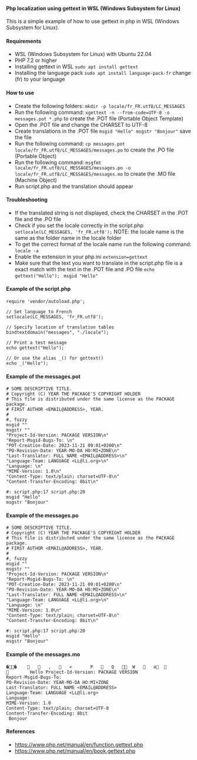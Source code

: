 #### Php localization using gettext in WSL (Windows Subsystem for Linux)

This is a simple example of how to use gettext in php in WSL (Windows Subsystem for Linux).

#### Requirements
- WSL (Windows Subsystem for Linux) with Ubuntu 22.04
- PHP 7.2 or higher
- Installing gettext in WSL ```sudo apt install gettext```
- Installing the language pack ```sudo apt install language-pack-fr``` change (fr) to your language

#### How to use
- Create the following folders: ```mkdir -p locale/fr_FR.utf8/LC_MESSAGES```
- Run the following command: ```xgettext -n --from-code=UTF-8 -o messages.pot *.php``` to create the .POT file (Portable Object Template)
- Open the .POT file and change the CHARSET to UTF-8
- Create translations in the .POT file ```msgid "Hello"
  msgstr "Bonjour"``` save the file
- Run the following command: ```cp messages.pot locale/fr_FR.utf8/LC_MESSAGES/messages.po``` to create the .PO file (Portable Object)
- Run the following command: ```msgfmt locale/fr_FR.utf8/LC_MESSAGES/messages.po -o locale/fr_FR.utf8/LC_MESSAGES/messages.mo``` to create the .MO file (Machine Object)
- Run script.php and the translation should appear

#### Troubleshooting

- If the translated string is not displayed, check the CHARSET in the .POT file and the .PO file
- Check if you set the locale correctly in the script.php ```setlocale(LC_MESSAGES, 'fr_FR.utf8');``` NOTE: the locale name is the same as the folder name in the locale folder
- To get the correct format of the locale name run the following command: ```locale -a```
- Enable the extension in your php.ini ```extension=gettext```
- Make sure that the text you want to translate in the script.php file  is a exact match with the text in the .POT file and .PO file ```echo gettext("Hello");``` ``` msgid "Hello"```

#### Example of the script.php
```
require 'vendor/autoload.php';

// Set language to French
setlocale(LC_MESSAGES, 'fr_FR.utf8');

// Specify location of translation tables
bindtextdomain("messages", "./locale");

// Print a test message
echo gettext("Hello");

// Or use the alias _() for gettext()
echo _("Hello");

```

#### Example of the messages.pot
```
# SOME DESCRIPTIVE TITLE.
# Copyright (C) YEAR THE PACKAGE'S COPYRIGHT HOLDER
# This file is distributed under the same license as the PACKAGE package.
# FIRST AUTHOR <EMAIL@ADDRESS>, YEAR.
#
#, fuzzy
msgid ""
msgstr ""
"Project-Id-Version: PACKAGE VERSION\n"
"Report-Msgid-Bugs-To: \n"
"POT-Creation-Date: 2023-11-21 09:01+0200\n"
"PO-Revision-Date: YEAR-MO-DA HO:MI+ZONE\n"
"Last-Translator: FULL NAME <EMAIL@ADDRESS>\n"
"Language-Team: LANGUAGE <LL@li.org>\n"
"Language: \n"
"MIME-Version: 1.0\n"
"Content-Type: text/plain; charset=UTF-8\n"
"Content-Transfer-Encoding: 8bit\n"

#: script.php:17 script.php:20
msgid "Hello"
msgstr "Bonjour"
```

#### Example of the messages.po
```
# SOME DESCRIPTIVE TITLE.
# Copyright (C) YEAR THE PACKAGE'S COPYRIGHT HOLDER
# This file is distributed under the same license as the PACKAGE package.
# FIRST AUTHOR <EMAIL@ADDRESS>, YEAR.
#
#, fuzzy
msgid ""
msgstr ""
"Project-Id-Version: PACKAGE VERSION\n"
"Report-Msgid-Bugs-To: \n"
"POT-Creation-Date: 2023-11-21 09:01+0200\n"
"PO-Revision-Date: YEAR-MO-DA HO:MI+ZONE\n"
"Last-Translator: FULL NAME <EMAIL@ADDRESS>\n"
"Language-Team: LANGUAGE <LL@li.org>\n"
"Language: \n"
"MIME-Version: 1.0\n"
"Content-Type: text/plain; charset=UTF-8\n"
"Content-Transfer-Encoding: 8bit\n"

#: script.php:17 script.php:20
msgid "Hello"
msgstr "Bonjour"

```

#### Example of the messages.mo
```
��          ,      <       P      Q     W      o                     Hello Project-Id-Version: PACKAGE VERSION
Report-Msgid-Bugs-To: 
PO-Revision-Date: YEAR-MO-DA HO:MI+ZONE
Last-Translator: FULL NAME <EMAIL@ADDRESS>
Language-Team: LANGUAGE <LL@li.org>
Language: 
MIME-Version: 1.0
Content-Type: text/plain; charset=UTF-8
Content-Transfer-Encoding: 8bit
 Bonjour 
```

#### References
- https://www.php.net/manual/en/function.gettext.php
- https://www.php.net/manual/en/book.gettext.php
